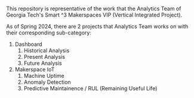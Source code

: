 This repository is representative of the work that the Analytics Team of Georgia Tech's Smart ^3 Makerspaces VIP (Vertical Integrated Project).

As of Spring 2024, there are 2 projects that Analytics Team works on with their corresponding sub-category:
1. Dashboard
    1. Historical Analysis
    2. Present Analysis
    3. Future Analysis
4. Makerspace IoT
    1. Machine Uptime
    2. Anomaly Detection
    3. Predictive Maintainence / RUL (Remaining Useful Life)
